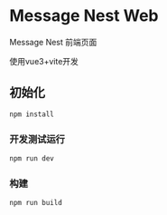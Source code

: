 # Message Nest Web

 Message Nest 前端页面
 
 使用vue3+vite开发


## 初始化

```sh
npm install
```

### 开发测试运行
```sh
npm run dev
```

### 构建

```sh
npm run build
```
